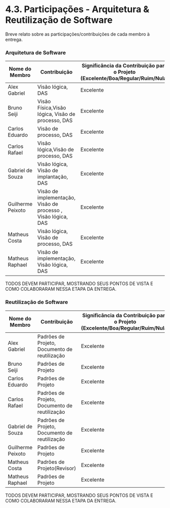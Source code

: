 # 4.3. Participações - Arquitetura & Reutilização de Software

Breve relato sobre as participações/contribuições de cada membro à entrega.

### Arquitetura de Software

| Nome do Membro    | Contribuição                                                  | Significância da Contribuição para o Projeto (Excelente/Boa/Regular/Ruim/Nula) |
| ----------------- | ------------------------------------------------------------- | ------------------------------------------------------------------------------ |
| Alex Gabriel      | Visão lógica, DAS                                             | Excelente                                                                      |
| Bruno Seiji       | Visão Física,Visão lógica, Visão de processo, DAS             | Excelente                                                                      |
| Carlos Eduardo    | Visão de processo, DAS                                        | Excelente                                                                      |
| Carlos Rafael     | Visão lógica,Visão de processo, DAS                           | Excelente                                                                      |
| Gabriel de Souza  | Visão lógica, Visão de implantação, DAS                       | Excelente                                                                      |
| Guilherme Peixoto | Visão de implementação, Visão de processo , Visão lógica, DAS | Excelente                                                                      |
| Matheus Costa     | Visão lógica, Visão de processo, DAS                          | Excelente                                                                      |
| Matheus Raphael   | Visão de implementação, Visão lógica, DAS                     | Excelente                                                                      |

TODOS DEVEM PARTICIPAR, MOSTRANDO SEUS PONTOS DE VISTA E COMO COLABORARAM NESSA ETAPA DA ENTREGA.

### Reutilização de Software

| Nome do Membro    | Contribuição                                  | Significância da Contribuição para o Projeto (Excelente/Boa/Regular/Ruim/Nula) |
| ----------------- | --------------------------------------------- | ------------------------------------------------------------------------------ |
| Alex Gabriel      | Padrões de Projeto, Documento de reutilização | Excelente                                                                      |
| Bruno Seiji       | Padrões de Projeto                            | Excelente                                                                      |
| Carlos Eduardo    | Padrões de Projeto                            | Excelente                                                                      |
| Carlos Rafael     | Padrões de Projeto, Documento de reutilização | Excelente                                                                      |
| Gabriel de Souza  | Padrões de Projeto, Documento de reutilização | Excelente                                                                      |
| Guilherme Peixoto | Padrões de Projeto                            | Excelente                                                                      |
| Matheus Costa     | Padrões de Projeto(Revisor)                   | Excelente                                                                      |
| Matheus Raphael   | Padrões de Projeto                            | Excelente                                                                      |

TODOS DEVEM PARTICIPAR, MOSTRANDO SEUS PONTOS DE VISTA E COMO COLABORARAM NESSA ETAPA DA ENTREGA.
